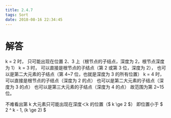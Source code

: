 ```yaml
---
title: 2.4.7
tags: Sort
date: 2018-08-16 22:34:45
---
```


# 解答

k = 2 时，
只可能出现在位置 2、3 上（根节点的子结点，深度为 2，根节点深度为 1）
k = 3 时，
可以直接是根节点的子结点（第 2 或第 3 位，深度为 2），
也可以是第二大元素的子结点（第 4~7 位，也就是深度为 3 的所有位置）
k = 4 时，
可以直接是根节点的子结点（深度为 2 的点）
也可以是第二大元素的子结点（深度为 3 的点）
也可以是第三大元素的子结点（深度为 4 的点）
故范围为第 2~15 位。

不难看出第 k 大元素只可能出现在深度＜k 的位置（$ k \ge 2 $）
即位置小于 $ 2 ^ k - 1, (k \ge 2) $
